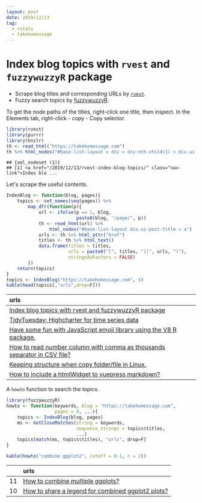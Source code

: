 ```yaml
---
layout: post
date: 2019/12/13
tag:
  - rstats
  - takehomessage
---
```


# Index blog topics with `rvest` and `fuzzywuzzyR` package

* Scrape blog titles and corresponding URLs by [`rvest`](https://rvest.tidyverse.org/).
* Fuzzy search topics by [fuzzywuzzyR](https://github.com/mlampros/fuzzywuzzyR).

To get the node paths of the titles, right-click one title, then inspect. In the Elements tab, right-click - copy - Copy selector.

```r
library(rvest)
library(purrr)
library(knitr)
th <- read_html("https://takehomessage.com")
th %>% html_nodes("#base-list-layout > div > div:nth-child(1) > div.ui-post-title > a")
```

```
## {xml_nodeset (1)}
## [1] <a href="/2019/12/13/rvest-index-blog-topics/" class="nav-link">Index blo ...
```

Let's scrape the useful contents.

```r
IndexBlog <- function(blog, pages){
    topics <- set_names(seq(pages)) %>%
        map_dfr(function(p){
            url <- ifelse(p == 1, blog,
                          paste0(blog, "/page/", p))
            th <- read_html(url) %>%
                html_nodes("#base-list-layout div.ui-post-title > a")
            urls <- th %>% html_attr("href")
            titles <- th %>% html_text()
            data.frame(titles = titles,
                       urls = paste0("[", titles, "](", urls, ")"),
                       stringsAsFactors = FALSE)
        })
    return(topics)
}
topics <- IndexBlog("https://takehomessage.com", 4)
kable(head(topics[,"urls",drop=F]))
```



|urls                                                                                                                    |
|:-----------------------------------------------------------------------------------------------------------------------|
|[Index blog topics with rvest and fuzzywuzzyR package](/2019/12/13/rvest-index-blog-topics/)                            |
|[TidyTuesday: Highcharter for time series data](/2019/12/11/tidytusday-highcharts-highstock/)                           |
|[Have some fun with JavaScript emoji library using the V8 R package.](/2019/12/10/r-package-v8/)                        |
|[How to read number column with comma as thousands separator in CSV file?](/2019/12/09/r-read-csv-thousands-separator/) |
|[Keeping structure when copy folder/file in Linux.](/2019/12/09/linux-copy-folder-with-structure/)                      |
|[How to include a htmlWidget to vuepress markdown?](/2019/12/06/iframe-component-htmlwidget/)                           |

A `howto` function to search the topics.

```r
library(fuzzywuzzyR)
howto <- function(keywords, blog = "https://takehomessage.com",
                  pages = 4, ...){
    topics <- IndexBlog(blog, pages)
    ms <- GetCloseMatches(string = keywords,
                          sequence_strings = topics$titles,
                          ...)
    topics[match(ms, topics$titles), "urls", drop=F]
}
```

```r
kable(howto("combine ggplot2", cutoff = 0.1, n = 2))
```



|   |urls                                                                                   |
|:--|:--------------------------------------------------------------------------------------|
|11 |[How to combine multiple ggplots?](/2019/12/02/combine-ggplots/)                       |
|10 |[How to share a legend for combined ggplot2 plots?](/2019/12/03/ggplot2-share-legend/) |
